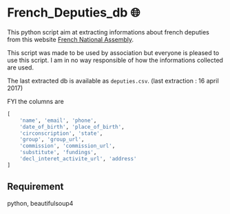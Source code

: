 # French_Deputies_db :globe_with_meridians:

This python script aim at extracting informations about french deputies from this website [French National Assembly](http://www2.assemblee-nationale.fr).

This script was made to be used by association but everyone is pleased to use this script. I am in no way responsible of how the informations collected are used.

The last extracted db is available as `deputies.csv`. (last extraction : 16 april 2017)

FYI the columns are
```python
[
    'name', 'email', 'phone',
    'date_of_birth', 'place_of_birth',
    'circonscription', 'state',
    'group', 'group_url',
    'commission', 'commission_url',
    'substitute', 'fundings',
    'decl_interet_activite_url', 'address'
]
```

## Requirement
python, beautifulsoup4
